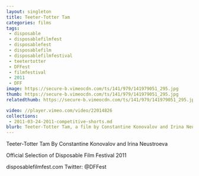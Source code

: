 ```yaml
---
layout: singleton
title: Teeter-Totter Tam
categories: films
tags:
 - disposable
 - disposablefilmfest
 - disposablefest
 - disposablefilm
 - disposablefilmfestival
 - teetertotter
 - DFFest
 - filmfestival
 - 2011
 - DFF
image: https://secure-b.vimeocdn.com/ts/141/979/141979051_295.jpg
thumb: https://secure-b.vimeocdn.com/ts/141/979/141979051_295.jpg
relatedthumb: https://secure-b.vimeocdn.com/ts/141/979/141979051_295.jpg

video: //player.vimeo.com/video/22014826
collections:
 - 2011-03-24-2011-competitive-shorts.md
blurb: Teeter-Totter Tam, a film by Constantine Konovalov and Irina Neustroeva.
---
```


Teeter-Totter Tam
By Constantine Konovalov and Irina Neustroeva

Official Selection of Disposable Film Festival 2011

disposablefilmfest.com
Twitter: @DFFest